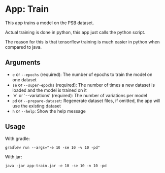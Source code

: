 # App: Train

This app trains a model on the PSB dataset.

Actual training is done in python, this app just calls the python script.

The reason for this is that tensorflow training is much easier in python when compared to java.

## Arguments

- `e` or `--epochs` (required): The number of epochs to train the model on one dataset
- `se` or `--super-epochs` (required): The number of times a new dataset is loaded and the model is trained on it
- 'v' or '--variations' (required): The number of variations per model
- `pd` or `--prepare-dataset`: Regenerate dataset files, if omitted, the app will use the existing dataset
- `h` or `--help`: Show the help message

## Usage

With gradle:
```shell
gradlew run --args="-e 10 -se 10 -v 10 -pd"
```

With jar:
```shell
java -jar app-train.jar -e 10 -se 10 -v 10 -pd
```

